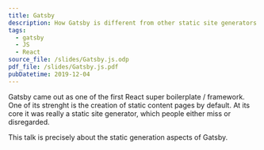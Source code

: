 ```yaml
---
title: Gatsby
description: How Gatsby is different from other static site generators
tags:
  - gatsby
  - JS
  - React
source_file: /slides/Gatsby.js.odp
pdf_file: /slides/Gatsby.js.pdf
pubDatetime: 2019-12-04
---
```


Gatsby came out as one of the first React super boilerplate / framework. One of
its strenght is the creation of static content pages by default. At its core it
was really a static site generator, which people either miss or disregarded.

This talk is precisely about the static generation aspects of Gatsby.
